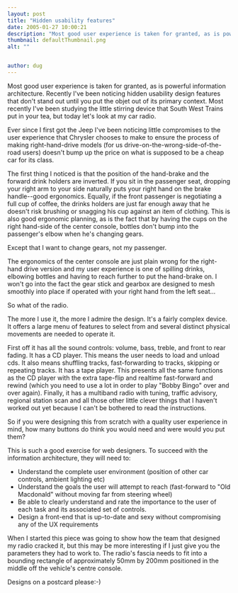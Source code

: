 ```yaml
---
layout: post
title: "Hidden usability features"
date: 2005-01-27 10:00:21
description: "Most good user experience is taken for granted, as is powerful information architecture. Recently I&#8217;ve been noticing hidden usability design features that don&#8217;t stand out until you put the objet out of its primary context. Most recently I&#8217;ve been studying&#8230;"
thumbnail: defaultThumbnail.png
alt: ""


author: dug
---
```


<p>Most good user experience is taken for granted, as is powerful information architecture. Recently I've been noticing hidden usability design features that don't stand out until you put the objet out of its primary context. Most recently I've been studying the little stirring device that South West Trains put in your tea, but today let's look at my car radio.</p>

<p>Ever since I first got the Jeep I've been noticing little compromises to the user experience that Chrysler chooses to make to ensure the process of making right-hand-drive models (for us drive-on-the-wrong-side-of-the-road users) doesn't bump up the price on what is supposed to be a cheap car for its class.</p>

<p>The first thing I noticed is that the position of the hand-brake and the forward drink holders are inverted. If you sit in the passenger seat, dropping your right arm to your side naturally puts your right hand on the brake handle--good ergonomics. Equally, if the front passenger is negotiating a full cup of coffee, the drinks holders are just far enough away that he doesn't risk brushing or snagging his cup against an item of clothing. This is also good ergonomic planning, as is the fact that by having the cups on the right hand-side of the center console, bottles don't bump into the passenger's elbow when he's changing gears.</p>

<p>Except that I want to change gears, not my passenger. </p>

<p>The ergonomics of the center console are just plain wrong for the right-hand drive version and my user experience is one of spilling drinks, elbowing bottles and having to reach further to put the hand-brake on. I won't go into the fact the gear stick and gearbox are designed to mesh smoothly into place if operated with your right hand from the left seat...</p>

<p>So what of the radio. </p>

<p>The more I use it, the more I admire the design. It's a fairly complex device. It offers a large menu of features to select from and several distinct physical movements are needed to operate it.</p>

<p>First off it has all the sound controls: volume, bass, treble, and front to rear fading. It has a CD player. This means the user needs to load and unload cds. It also means shuffling tracks, fast-forwarding to tracks, skipping or repeating tracks. It has a tape player. This presents all the same functions as the CD player with the extra tape-flip and realtime fast-forward and rewind (which you need to use a lot in order to play "Bobby Bingo" over and over again). Finally, it has a multiband radio with tuning, traffic advisory, regional station scan and all those other little clever things that I haven't worked out yet because I can't be bothered to read the instructions.</p>

<p>So if you were designing this from scratch with a quality user experience in mind, how many buttons do think you would need and were would you put them?</p>

<p>This is such a good exercise for web designers. To succeed with the information architecture, they will need to:</p>

<ul>
<li>Understand the complete user environment (position of other car controls, ambient lighting etc)</li>
<li>Understand the goals the user will attempt to reach (fast-forward to "Old Macdonald" without moving far from steering wheel)</li>
<li>Be able to clearly understand and rate the importance to the user of each task and its associated set of controls.</li>
<li>Design a front-end that is up-to-date and sexy without compromising any of the UX requirements</li>
</ul>

<p>When I started this piece was going to show how the team that designed my radio cracked it, but this may be more interesting if I just give you the parameters they had to work to. The radio's fascia needs to fit into a bounding rectangle of approximately 50mm by 200mm positioned in the middle off the vehicle's centre console.</p>

<p>Designs on a postcard please:-)</p>
